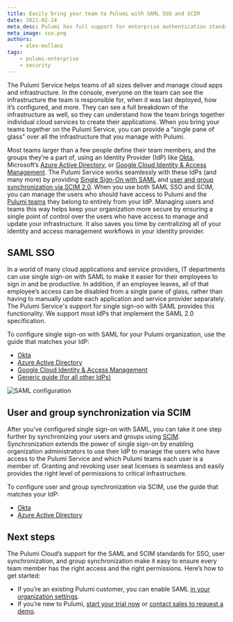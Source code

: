 ```yaml
---
title: Easily bring your team to Pulumi with SAML SSO and SCIM
date: 2021-02-24
meta_desc: Pulumi has full support for enterprise authentication standards like SAML and SCIM
meta_image: sso.png
authors:
    - alex-mullans
tags:
    - pulumi-enterprise
    - security
---
```


The Pulumi Service helps teams of all sizes deliver and manage cloud apps and infrastructure. In the console, everyone on the team can see the infrastructure the team is responsible for, when it was last deployed, how it’s configured, and more. They can see a full breakdown of the infrastructure as well, so they can understand how the team brings together individual cloud services to create their applications. When you bring your teams together on the Pulumi Service, you can provide a “single pane of glass” over all the infrastructure that you manage with Pulumi.

Most teams larger than a few people define their team members, and the groups they’re a part of, using an Identity Provider (IdP) like [Okta](https://www.okta.com/products/single-sign-on/), Microsoft’s [Azure Active Directory](https://azure.microsoft.com/en-us/services/active-directory/), or [Google Cloud Identity & Access Management](https://cloud.google.com/iam/). The Pulumi Service works seamlessly with these IdPs (and many more) by providing [Single Sign-On with SAML](/docs/guides/saml) and [user and group synchronization via SCIM 2.0](/docs/guides/scim). <!--more-->When you use both SAML SSO and SCIM, you can manage the users who should have access to Pulumi and the [Pulumi teams](/docs/intro/pulumi-service/teams) they belong to entirely from your IdP. Managing users and teams this way helps keep your organization more secure by ensuring a single point of control over the users who have access to manage and update your infrastructure. It also saves you time by centralizing all of your identity and access management workflows in your identity provider.

## SAML SSO

In a world of many cloud applications and service providers, IT departments can use single sign-on with SAML to make it easier for their employees to sign in and be productive. In addition, if an employee leaves, all of that employee’s access can be disabled from a single pane of glass, rather than having to manually update each application and service provider separately. The Pulumi Service's support for single sign-on with SAML provides this functionality. We support most IdPs that implement the SAML 2.0 specification.

To configure single sign-on with SAML for your Pulumi organization, use the guide that matches your IdP:

- [Okta](/docs/guides/saml/okta)
- [Azure Active Directory](/docs/guides/saml/aad)
- [Google Cloud Identity & Access Management](/docs/guides/saml/gsuite)
- [Generic guide (for all other IdPs)](/docs/guides/saml/sso)

![SAML configuration](saml-in-console.png)

## User and group synchronization via SCIM

After you’ve configured single sign-on with SAML, you can take it one step further by synchronizing your users and groups using [SCIM](https://developer.okta.com/docs/concepts/scim/). Synchronization extends the power of single sign-on by enabling organization administrators to use their IdP to manage the users who have access to the Pulumi Service and which Pulumi teams each user is a member of. Granting and revoking user seat licenses is seamless and easily provides the right level of permissions to critical infrastructure.

To configure user and group synchronization via SCIM, use the guide that matches your IdP:

- [Okta](/docs/guides/scim/okta)
- [Azure Active Directory](/docs/guides/scim/azuread)

## Next steps

The Pulumi Cloud’s support for the SAML and SCIM standards for SSO, user synchronization, and group synchronization make it easy to ensure every team member has the right access and the right permissions. Here’s how to get started:

- If you’re an existing Pulumi customer, you can enable SAML [in your organization settings](https://app.pulumi.com/pulumi/settings/saml).
- If you’re new to Pulumi, [start your trial now](https://app.pulumi.com/site/trial) or [contact sales to request a demo](/pricing#contact).
